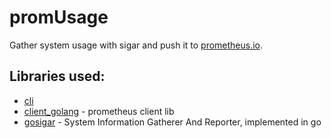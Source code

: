 promUsage
=========

Gather system usage with sigar and push it to [prometheus.io](http://prometheus.io/).

## Libraries used:
* [cli](https://github.com/codegangsta/cli)
* [client_golang](https://github.com/prometheus/client_golang) - prometheus client lib
* [gosigar](https://github.com/cloudfoundry/gosigar) - System Information Gatherer And Reporter, implemented in go
